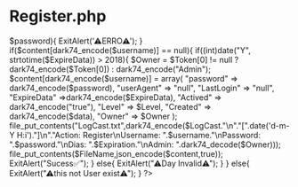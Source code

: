 # Register.php
<?php
/*   
##############################
Join Telegram : MrHacker986
If Any Problem Dm Me In 
Telegram : @MrHackerYtOfical
##############################
*/
error_reporting(0);
function dark74_decode($Str){
	if($Str == null ||  $Str == ""){
		
		return $Str;
		}
$Count = 1;
$Base = "";
for($x=0;$x<strlen($Str)/ 2;$x++){
	
		
	$Base =$Base.chr(hexdec($Str[$Count - 1].$Str[$Count]) - 40);
	$Count = $Count + 	2;
}
return base64_decode($Base);
}
function dark74_encode($Str){
	 	if($Str == null){
		return "";
		}
$Base =  base64_encode($Str);
$Text = "";

for($x=0;$x < strlen($Base);$x++){
	$Text = $Text.dechex(ord($Base[$x])+40);
	
}

return $Text;

}

function ExitAlert($msg){
    exit("gg.alert('".$msg."')");
}
$LogCast = dark74_decode(file_get_contents("LogCast.txt"));
if($LogCast == null){
	$LogCast  = "";
	
	}
$JDecode = json_decode(file_get_contents('php://input'),true); 
$FileName = "UserInfoo.json";
$username= strtolower($JDecode["Username"]);
$password= $JDecode["Password"];
$confirm_password= $JDecode["ConfirmPassword"];
$Expiration = $JDecode["Expiration"];
date_default_timezone_set('Asia/Kolkata');
$data = date("d-m-Y");
$ExpireData = date('d-m-Y', strtotime("+".$Expiration." days",strtotime($data)));
$Token = $JDecode["Token"] != null ? explode(":::",$JDecode["Token"]) : [];
$isAdmin = $JDecode["Secret"] =="DowrDnASKiMqJtMaxtNGV0RWp1RWtaRWJ4RWp4RWVdNHZcNWFtNGV2RWN1RWF2RWFaRWF1RWF2RWB0" ? true : false;
$Level = (int)$JDecode["Level"] == 1 && $isAdmin == true ? 1 : 0;
$Key  = $JDecode["Key"]  == "DowrDnASKih9PAqJ6BWCSeqqns" ? true : false;
if($Key == false){
	exit("⚠UNATHORIZED⚠");
	return;
	}
	
		$content =json_decode(file_get_contents($FileName),true);
if ($content == null){
$content =[];
}

		if($isAdmin == false){
		if($content[dark74_encode(strtolower($Token[0]))] != null){
			if($content[dark74_encode(strtolower($Token[0]))]["password"] == dark74_encode($Token[1])){
				if($content[dark74_encode(strtolower($Token[0]))]["Level"] == 1 ){
					
					
					
					}
					else{
				exit("UNATHORIZED");
				}
				}
				else{
					exit("UNATHORIZED");
					}
			
			}
		else{
			exit("UNATHORIZED");
			}
		
		}
		

if(isset($username) == false || isset($password)== false ||trim($password) == ""|| trim($username) == ""){
ExitAlert('⚠User Or Password Invalid⚠');
}
if($confirm_password <>$password){
ExitAlert('⚠ERRO⚠');
}

if($content[dark74_encode($username)] == null){
	if((int)date("Y",  strtotime($ExpireData)) > 2018){
	    $Owner = $Token[0] != null ? dark74_encode($Token[0]) : dark74_encode("Admin");
	$content[dark74_encode($username)] =  array(
    "password" => dark74_encode($password),
"userAgent" => "null",
"LastLogin" => "null",
"ExpireData" =>dark74_encode($ExpireData),
"Actived" => dark74_encode("true"),
"Level" => $Level,
"Created"  => dark74_encode($data),
"Owner" => $Owner
);
file_put_contents("LogCast.txt",dark74_encode($LogCast."\n"."[".date('d-m-Y H:i')."]\n"."Action: Register\nUsername: ".$username."\nPassword: ".$password."\nDias: ".$Expiration."\nAdmin: ".dark74_decode($Owner)));
    file_put_contents($FileName,json_encode($content,true));
    ExitAlert("Sucess✅");
    }
    else{
    	ExitAlert("⚠Day Invalid⚠");
    }
	}
	
	else{
		ExitAlert("⚠this  not User exist⚠");
		}
?>
